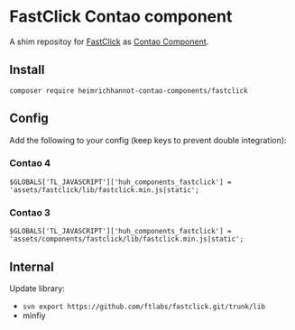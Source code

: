 # FastClick Contao component
A shim repositoy for [FastClick](https://github.com/ftlabs/fastclick) as [Contao Component](https://github.com/contao-components/installer).

## Install

```
composer require heimrichhannot-contao-components/fastclick
```


## Config

Add the following to your config (keep keys to prevent double integration):

### Contao 4

```
$GLOBALS['TL_JAVASCRIPT']['huh_components_fastclick'] = 'assets/fastclick/lib/fastclick.min.js|static';
```

### Contao 3

```
$GLOBALS['TL_JAVASCRIPT']['huh_components_fastclick'] = 'assets/components/fastclick/lib/fastclick.min.js|static';
```

## Internal

Update library: 
* `svn export https://github.com/ftlabs/fastclick.git/trunk/lib`
* minfiy

